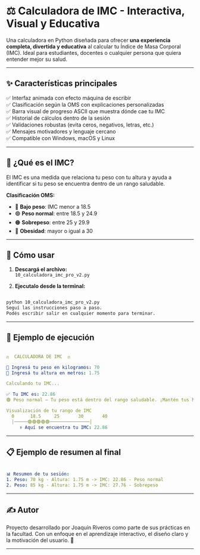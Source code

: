 # ⚖️ Calculadora de IMC - Interactiva, Visual y Educativa

Una calculadora en Python diseñada para ofrecer **una experiencia completa, divertida y educativa** al calcular tu Índice de Masa Corporal (IMC). Ideal para estudiantes, docentes o cualquier persona que quiera entender mejor su salud.

---

## ✨ Características principales

✅ Interfaz animada con efecto máquina de escribir  
✅ Clasificación según la OMS con explicaciones personalizadas  
✅ Barra visual de progreso ASCII que muestra dónde cae tu IMC  
✅ Historial de cálculos dentro de la sesión  
✅ Validaciones robustas (evita ceros, negativos, letras, etc.)  
✅ Mensajes motivadores y lenguaje cercano  
✅ Compatible con Windows, macOS y Linux  

---

## 🧠 ¿Qué es el IMC?

El IMC es una medida que relaciona tu peso con tu altura y ayuda a identificar si tu peso se encuentra dentro de un rango saludable.

**Clasificación OMS:**
- 🔵 **Bajo peso**: IMC menor a 18.5  
- 🟢 **Peso normal**: entre 18.5 y 24.9  
- 🟠 **Sobrepeso**: entre 25 y 29.9  
- 🔴 **Obesidad**: mayor o igual a 30  

---

## 🚀 Cómo usar

1. **Descargá el archivo:**  
   `10_calculadora_imc_pro_v2.py`

2. **Ejecutalo desde la terminal:**

```bash

python 10_calculadora_imc_pro_v2.py
Seguí las instrucciones paso a paso.
Podés escribir salir en cualquier momento para terminar.

```
---

## 🧪 Ejemplo de ejecución
```yaml

⚖️  CALCULADORA DE IMC  ⚖️

💪 Ingresá tu peso en kilogramos: 70
📏 Ingresá tu altura en metros: 1.75

Calculando tu IMC...

✅ Tu IMC es: 22.86
🟢 Peso normal — Tu peso está dentro del rango saludable. ¡Mantén tus hábitos!

Visualización de tu rango de IMC
  0      18.5     25       30       40
  │─────🟢🟢🟢🟢🟢───────────────│
     ↑ Aquí se encuentra tu IMC: 22.86

```
---

## 📋 Ejemplo de resumen al final

```yaml

📊 Resumen de tu sesión:
1. Peso: 70 kg - Altura: 1.75 m -> IMC: 22.86 - Peso normal
2. Peso: 85 kg - Altura: 1.75 m -> IMC: 27.76 - Sobrepeso

```
---

## ✍️ Autor
Proyecto desarrollado por Joaquín Riveros como parte de sus prácticas en la facultad.
Con un enfoque en el aprendizaje interactivo, el diseño claro y la motivación del usuario. 🙌

---